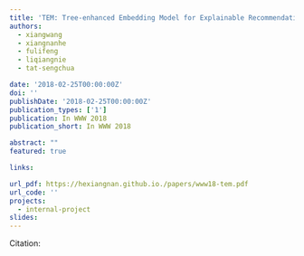 ```yaml
---
title: 'TEM: Tree-enhanced Embedding Model for Explainable Recommendation'
authors:
  - xiangwang
  - xiangnanhe
  - fulifeng
  - liqiangnie
  - tat-sengchua

date: '2018-02-25T00:00:00Z'
doi: ''
publishDate: '2018-02-25T00:00:00Z'
publication_types: ['1']
publication: In WWW 2018 
publication_short: In WWW 2018 

abstract: ""
featured: true

links:

url_pdf: https://hexiangnan.github.io./papers/www18-tem.pdf
url_code: ''
projects:
  - internal-project
slides:
---
```




Citation:
